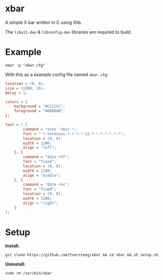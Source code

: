 xbar
===

A simple X bar written in C using Xlib.

The `libx11-dev` & `libconfig-dev` libraries are required to build.

Example
===

`xbar -p "xbar.cfg"`

With this as a example config file named `xbar.cfg`:

```cfg
location = (0, 0);
size = (1280, 16);
delay = 1;

colors = {
	background = "#CCCCCC";
	foreground = "#000000";
};

text = ( {
		command = "echo 'xbar'";
		font = "-*-terminus-*-r-*-*-12-*-*-*-*-*-*-*";
		location = (0, 0);
		width = 1280;
		align = "left";
	}, {
		command = "date +%T";
		font = "fixed";
		location = (0, 0);
		width = 1280;
		align = "middle";
	}, {
		command = "date +%x";
		font = "fixed";
		location = (0, 0);
		width = 1280;
		align = "right";
	}
);
```

Setup
===

**Install:**

`git clone https://github.com/tversteeg/xbar && cd xbar && sh setup.sh`

**Uninstall:**

`sudo rm /usr/bin/xbar`
